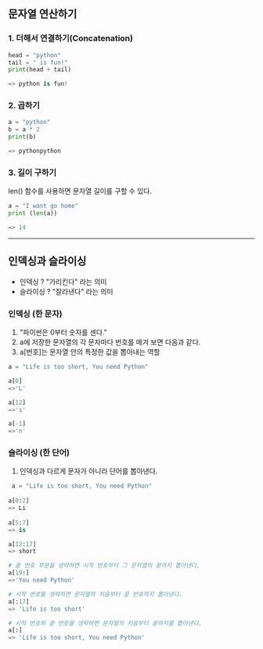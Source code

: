 ## 문자열 연산하기

### 1. 더해서 연결하기(Concatenation)
```python
head = "python"
tail = " is fun!"
print(head + tail)

=> python is fun!
```
### 2. 곱하기
```python
a = "python"
b = a * 2
print(b)

=> pythonpython
```

### 3. 길이 구하기
len() 함수를 사용하면 문자열 길이를 구할 수 있다.
```python
a = "I want go home"
print (len(a))

=> 14
```

------------------------------------------

## 인덱싱과 슬라이싱
* 인덱싱 ? "가리킨다" 라는 의미
* 슬라이싱 ? "잘라낸다" 라는 의미
### 인덱싱 (한 문자)
1. "파이썬은 0부터 숫자를 센다."
2. a에 저장한 문자열의 각 문자마다 번호를 매겨 보면 다음과 같다.
3. a[번호]는 문자열 안의 특정한 값을 뽑아내는 역할
```python
a = "Life is too short, You need Python"

a[0]
=>'L'

a[12]
=>'s'

a[-1]
=>'n'

```
### 슬라이싱 (한 단어)
1. 인덱싱과 다르게 문자가 아니라 단어를 뽑아낸다.
```python
 a = "Life is too short, You need Python"
 
a[0:2]
=> Li
 
a[5:7]
=> is

a[12:17]
=> short

# 끝 번호 부분을 생략하면 시작 번호부터 그 문자열의 끝까지 뽑아낸다.
a[19:]
=>'You need Python'

# 시작 번호를 생략하면 문자열의 처음부터 끝 번호까지 뽑아낸다.
a[:17]
=> 'Life is too short'

# 시작 번호와 끝 번호를 생략하면 문자열의 처음부터 끝까지를 뽑아낸다.
a[:]
=> 'Life is too short, You need Python'


```


